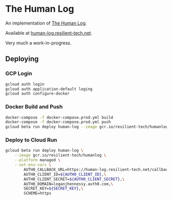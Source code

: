 # The Human Log

An implementation of [The Human Log](https://neilkakkar.com/the-human-log.html).

Available at [human-log.resilient-tech.net](https://human-log.resilient-tech.net/).

Very much a work-in-progress.

## Deploying

### GCP Login

```bash
gcloud auth login
gcloud auth application-default loging
gcloud auth configure-docker
```

### Docker Build and Push

```bash
docker-compose -f docker-compose.prod.yml build
docker-compose -f docker-compose.prod.yml push
gcloud beta run deploy human-log --image gcr.io/resilient-tech/humanlog --platform managed
```

### Deploy to Cloud Run

```bash
gcloud beta run deploy human-log \
	--image gcr.io/resilient-tech/humanlog \
	--platform managed \
	--set-env-vars \
		AUTH0_CALLBACK_URL=https://human-log.resilient-tech.net/callback,\
		AUTH0_CLIENT_ID=${AUTH0_CLIENT_ID},\
		AUTH0_CLIENT_SECRET=${AUTH0_CLIENT_SECRET},\
		AUTH0_DOMAIN=loganjhennessy.auth0.com,\
		SECRET_KEY=${SECRET_KEY},\
		SCHEME=https
```
